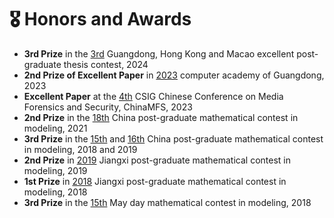 # 🎖 Honors and Awards
- **3rd Prize** in the [3rd](https://mp.weixin.qq.com/s/tv1A0Qzd7hvqjLS3iRBjEA) Guangdong, Hong Kong and Macao excellent post-graduate thesis contest, 2024
- **2nd Prize of Excellent Paper** in [2023](https://mp.weixin.qq.com/s/VNa_IIF-Lo9on_zxSO-UwQ) computer academy of Guangdong, 2023
- **Excellent Paper** at the [4th](https://conf.csig.org.cn/10361.html) CSIG Chinese Conference on Media Forensics and Security, ChinaMFS, 2023
- **2nd Prize** in the [18th](https://cpipc.acge.org.cn/cw/detail/4/2c90800c7dd545b7017dfe9a610e0e5d) China post-graduate mathematical contest in modeling, 2021
- **3rd Prize** in the [15th](https://cpipc.acge.org.cn/pw/preview/2c9088a76734dde901673ae5c05b3356) and [16th](https://cpipc.acge.org.cn/cw/detail/4/2c9088a56e1b7bf9016e8b33830300bf) China post-graduate mathematical contest in modeling, 2018 and 2019
- **2nd Prize** in [2019](http://jyt.jiangxi.gov.cn/art/2019/7/16/art_25649_1695580.html) Jiangxi post-graduate mathematical contest in modeling, 2019
- **1st Prize** in [2018](http://jyt.jiangxi.gov.cn/art/2018/8/15/art_25649_1695785.html) Jiangxi post-graduate mathematical contest in modeling, 2018
- **3rd Prize** in the [15th](https://51mcm.cumt.edu.cn/0c/d2/c20846a462034/page.htm) May day mathematical contest in modeling, 2018

